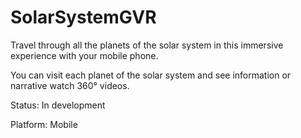 # SolarSystemGVR
Travel through all the planets of the solar system in this immersive experience with your mobile phone.

You can visit each planet of the solar system and see information or narrative watch 360° videos.

Status: In development

Platform: Mobile
